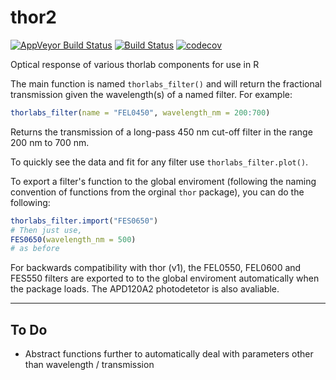 # thor2
[![AppVeyor Build Status](https://ci.appveyor.com/api/projects/status/github/tjconstant/thor2?branch=master&svg=true)](https://ci.appveyor.com/project/tjconstant/thor2) [![Build Status](https://travis-ci.org/tjconstant/thor2.svg?branch=master)](https://travis-ci.org/tjconstant/thor2) [![codecov](https://codecov.io/gh/tjconstant/thor2/branch/master/graph/badge.svg)](https://codecov.io/gh/tjconstant/thor2)


Optical response of various thorlab components for use in R

The main function is named `thorlabs_filter()` and will return the fractional transmission given the wavelength(s) of a named filter. For example:

```r
thorlabs_filter(name = "FEL0450", wavelength_nm = 200:700)
```

Returns the transmission of a long-pass 450 nm cut-off filter in the range 200 nm to 700 nm. 

To quickly see the data and fit for any filter use `thorlabs_filter.plot()`.

To export a filter's function to the global enviroment (following the naming convention of functions from the orginal `thor` package), you can do the following:

```r
thorlabs_filter.import("FES0650")
# Then just use,
FES0650(wavelength_nm = 500)
# as before
```

For backwards compatibility with thor (v1), the FEL0550, FEL0600 and FES550 filters are exported to to the global enviroment automatically when the package loads. The APD120A2 photodetetor is also avaliable.

--------

## To Do

* Abstract functions further to automatically deal with parameters other than wavelength / transmission
